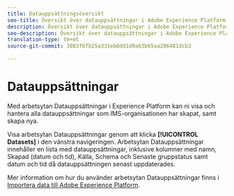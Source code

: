 ```yaml
---
title: Datauppsättningsöversikt
seo-title: Översikt över datauppsättningar i Adobe Experience Platform
description: Översikt över datauppsättningar i Adobe Experience Platform
seo-description: Översikt över datauppsättningar i Adobe Experience Platform
translation-type: tm+mt
source-git-commit: 3083f6fb25a331eb6dd1d9a63b65aa206481dcb3

---
```



# Datauppsättningar

Med arbetsytan Datauppsättningar i Experience Platform kan ni visa och hantera alla datauppsättningar som IMS-organisationen har skapat, samt skapa nya.

Visa arbetsytan Datauppsättningar genom att klicka **[!UICONTROL Datasets]** i den vänstra navigeringen. Arbetsytan Datauppsättningar innehåller en lista med datauppsättningar, inklusive kolumner med namn, Skapad (datum och tid), Källa, Schema och Senaste gruppstatus samt datum och tid då datauppsättningen senast uppdaterades.

Mer information om hur du använder arbetsytan Datauppsättningar finns i [Importera data till Adobe Experience Platform](https://www.adobe.io/apis/experienceplatform/home/tutorials/alltutorials.html#!api-specification/markdown/narrative/tutorials/data_ingestion_tutorial/data_ingestion_tutorial.md).

